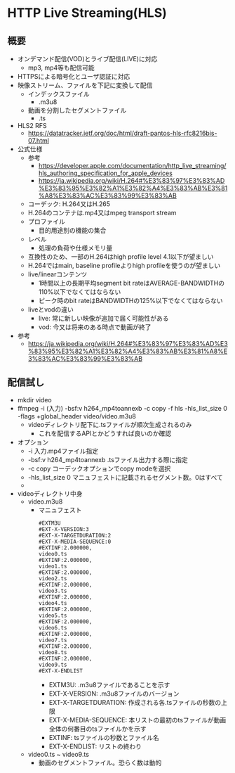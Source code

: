 # HTTP Live Streaming(HLS)

## 概要

* オンデマンド配信(VOD)とライブ配信(LIVE)に対応
  * mp3, mp4等も配信可能
* HTTPSによる暗号化とユーザ認証に対応
* 映像ストリーム、ファイルを下記に変換して配信
  * インデックスファイル
    * .m3u8
  * 動画を分割したセグメントファイル
    * .ts
* HLS2 RFS
  * https://datatracker.ietf.org/doc/html/draft-pantos-hls-rfc8216bis-07.html
* 公式仕様
  * 参考
    * https://developer.apple.com/documentation/http_live_streaming/hls_authoring_specification_for_apple_devices
    * https://ja.wikipedia.org/wiki/H.264#%E3%83%97%E3%83%AD%E3%83%95%E3%82%A1%E3%82%A4%E3%83%AB%E3%81%A8%E3%83%AC%E3%83%99%E3%83%AB
  * コーデック: H.264又はH.265
  * H.264のコンテナは.mp4又はmpeg transport stream
  * プロファイル
    * 目的用途別の機能の集合
  * レベル
    * 処理の負荷や仕様メモリ量
  * 互換性のため、一部のH.264はhigh profile level 4.1以下が望ましい
  * H.264ではmain, baseline profileよりhigh profileを使うのが望ましい
  * live/linearコンテンツ
    * 1時間以上の長期平均segment bit rateはAVERAGE-BANDWIDTHの110%以下でなくてはならない
    * ピーク時のbit rateはBANDWIDTHの125%以下でなくてはならない
  * liveとvodの違い
    * live: 常に新しい映像が追加で届く可能性がある
    * vod: 今又は将来のある時点で動画が終了
* 参考
  * https://ja.wikipedia.org/wiki/H.264#%E3%83%97%E3%83%AD%E3%83%95%E3%82%A1%E3%82%A4%E3%83%AB%E3%81%A8%E3%83%AC%E3%83%99%E3%83%AB

## 配信試し

* mkdir video
* ffmpeg -i (入力) -bsf:v h264_mp4toannexb -c copy -f hls -hls_list_size 0 -flags +global_header video/video.m3u8
  * videoディレクトリ配下に.tsファイルが順次生成されるのみ
    * これを配信するAPIとかどうすれば良いのか確認
* オプション
  * -i 入力.mp4ファイル指定
  * -bsf:v h264_mp4toannexb .tsファイル出力する際に指定
  * -c copy コーデックオプションでcopy modeを選択
  * -hls_list_size 0 マニュフェストに記載されるセグメント数。0はすべて
  * 
* videoディレクトリ中身
  * video.m3u8
    * マニュフェスト
      ```
      #EXTM3U
      #EXT-X-VERSION:3
      #EXT-X-TARGETDURATION:2
      #EXT-X-MEDIA-SEQUENCE:0
      #EXTINF:2.000000,
      video0.ts
      #EXTINF:2.000000,
      video1.ts
      #EXTINF:2.000000,
      video2.ts
      #EXTINF:2.000000,
      video3.ts
      #EXTINF:2.000000,
      video4.ts
      #EXTINF:2.000000,
      video5.ts
      #EXTINF:2.000000,
      video6.ts
      #EXTINF:2.000000,
      video7.ts
      #EXTINF:2.000000,
      video8.ts
      #EXTINF:2.000000,
      video9.ts
      #EXT-X-ENDLIST
      ```
      * EXTM3U: .m3u8ファイルであることを示す
      * EXT-X-VERSION: .m3u8ファイルのバージョン
      * EXT-X-TARGETDURATION: 作成される各.tsファイルの秒数の上限
      * EXT-X-MEDIA-SEQUENCE: 本リストの最初のtsファイルが動画全体の何番目のtsファイルかを示す
      * EXTINF: tsファイルの秒数とファイル名
      * EXT-X-ENDLIST: リストの終わり
  * video0.ts ~ video9.ts
    * 動画のセグメントファイル。恐らく数は動的
    